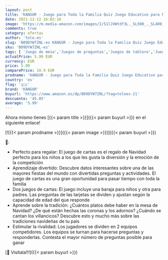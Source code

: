 ```yaml
---
layout: post
title: 'KANGUR - Juego para Toda la Familia Quiz Juego Educativo para Niños y Adultos Juegos de Preguntas Juego de la Navidad | Hijos contra Padres. La Magia de la Navidad | de 6 Años'
date: 2021-12-12 16:02:16
image: 'https://m.media-amazon.com/images/I/51lJVWtdf3L._SL500_._SL400_.jpg'
comments: true
category: ofertas
author: 'tole.es'
slug: 'B09DYW7ZNL-es KANGUR - Juego para Toda la Familia Quiz Juego Educativo...'
sku: 'B09DYW7ZNL-es'
tags: [ 'Juego de mesa','Juegos de preguntas','Juegos de tablero','Juegos y accesorios para juegos','Juguetes','Juguetes y juegos','kangur','navidad', ]
actualPrice: 5.99 EUR
currency: EUR
price: 5.99
comparePrice: 10.9 EUR
prodname: 'KANGUR - Juego para Toda la Familia Quiz Juego Educativo para Niños y Adultos Juegos de Preguntas Juego de la Navidad | Hijos contra Padres. La Magia de la Navidad | de 6 Años'
country: 'es'
flag: '🇪🇸'
brand: 'KANGUR'
buyurl: 'https://www.amazon.es/dp/B09DYW7ZNL/?tag=tolees-21'
descuento: '45.05'
average: '5.99'
---
```


Ahora mismo tienes [{{< param title >}}]({{< param buyurl >}}) en el siguiente enlace!

[![{{< param prodname >}}]({{< param image >}})]({{< param buyurl >}})

🔎:

- Perfecto para regalar: El juego de cartas es el regalo de Navidad perfecto para los niños a los que les gusta la diversión y la emoción de la competición
- Aprendizaje divertido: Descubre datos interesantes sobre una de las mayores fiestas del mundo con divertidas preguntas y actividades. El juego de cartas es una gran oportunidad para pasar tiempo con toda la familia
- Dos juegos de cartas: El juego incluye una baraja para niños y otra para padres. Las preguntas de las tarjetas se dividen y ajustan según la capacidad de edad del que responde
- Aprende sobre la tradición: ¿Cuántos platos debe haber en la mesa de Navidad? ¿De qué están hechas las coronas y los adornos? ¿Cuándo se cantan los villancicos? Descubre esto y mucho más sobre las tradiciones navideñas de tu país
- Estimular la rivalidad: Los jugadores se dividen en 2 equipos competidores. Los equipos se turnan para hacerse preguntas y responderlas. Contesta el mayor número de preguntas posible para ganar

[🛒 Visítala!!!]({{< param buyurl >}})
